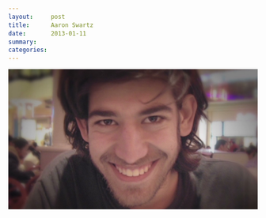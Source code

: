 ```yaml
---
layout:     post
title:      Aaron Swartz
date:       2013-01-11
summary:    
categories: 
---
```

![](https://raw.githubusercontent.com/cppy/cppy.github.io/master/_posts/aaron-swartz.jpg)

